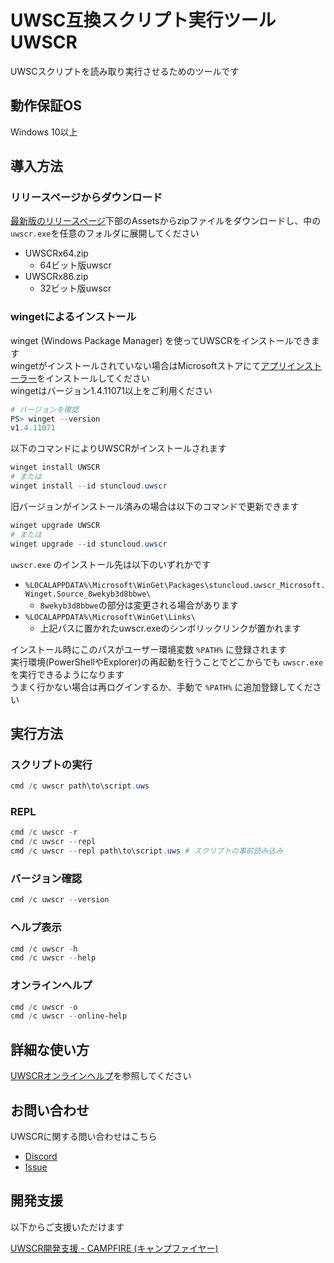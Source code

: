 # UWSC互換スクリプト実行ツール UWSCR

UWSCスクリプトを読み取り実行させるためのツールです

## 動作保証OS

Windows 10以上

## 導入方法

### リリースページからダウンロード

[最新版のリリースページ](https://github.com/stuncloud/UWSCR/releases/latest/#:~:text=Assets)下部のAssetsからzipファイルをダウンロードし、中の`uwscr.exe`を任意のフォルダに展開してください

- UWSCRx64.zip
    - 64ビット版uwscr
- UWSCRx86.zip
    - 32ビット版uwscr
    
### wingetによるインストール

winget (Windows Package Manager) を使ってUWSCRをインストールできます  
wingetがインストールされていない場合はMicrosoftストアにて[アプリインストーラー](https://www.microsoft.com/p/app-installer/9nblggh4nns1)をインストールしてください  
wingetはバージョン1.4.11071以上をご利用ください

```powershell
# バージョンを確認
PS> winget --version
v1.4.11071
```

以下のコマンドによりUWSCRがインストールされます

```powershell
winget install UWSCR
# または
winget install --id stuncloud.uwscr
```

旧バージョンがインストール済みの場合は以下のコマンドで更新できます

```powershell
winget upgrade UWSCR
# または
winget upgrade --id stuncloud.uwscr
```

`uwscr.exe` のインストール先は以下のいずれかです

- `%LOCALAPPDATA%\Microsoft\WinGet\Packages\stuncloud.uwscr_Microsoft.Winget.Source_8wekyb3d8bbwe\`
    - `8wekyb3d8bbwe`の部分は変更される場合があります
- `%LOCALAPPDATA%\Microsoft\WinGet\Links\`
    - 上記パスに置かれたuwscr.exeのシンボリックリンクが置かれます

インストール時にこのパスがユーザー環境変数 `%PATH%` に登録されます  
実行環境(PowerShellやExplorer)の再起動を行うことでどこからでも `uwscr.exe` を実行できるようになります  
うまく行かない場合は再ログインするか、手動で `%PATH%` に追加登録してください

## 実行方法

### スクリプトの実行

```powershell
cmd /c uwscr path\to\script.uws
```

### REPL

```powershell
cmd /c uwscr -r
cmd /c uwscr --repl
cmd /c uwscr --repl path\to\script.uws # スクリプトの事前読み込み
```

### バージョン確認

```powershell
cmd /c uwscr --version
```

### ヘルプ表示

```powershell
cmd /c uwscr -h
cmd /c uwscr --help
```

### オンラインヘルプ

```powershell
cmd /c uwscr -o
cmd /c uwscr --online-help
```

## 詳細な使い方

[UWSCRオンラインヘルプ](https://stuncloud.github.io/UWSCR/index.html)を参照してください

## お問い合わせ

UWSCRに関する問い合わせはこちら

- [Discord](https://discord.gg/Y9VtAMZ)
- [Issue](https://github.com/stuncloud/UWSCR/issues)

## 開発支援

以下からご支援いただけます

[UWSCR開発支援 - CAMPFIRE (キャンプファイヤー)](https://community.camp-fire.jp/projects/view/336074)